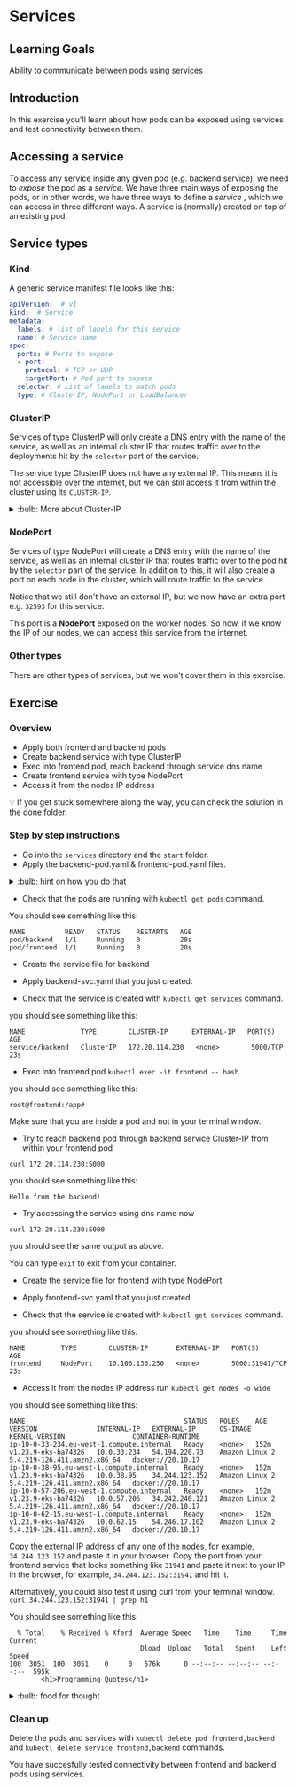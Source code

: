 # Services

## Learning Goals

Ability to communicate between pods using services

## Introduction

In this exercise you'll learn about how pods can be exposed using services and test connectivity between them.

## Accessing a service

To access any service inside any given pod (e.g. backend service), we need to _expose_ the pod as a _service_. We have three main ways of exposing the pods, or in other words, we have three ways to define a _service_ , which we can access in three different ways. A service is (normally) created on top of an existing pod.

## Service types

### Kind

A generic service manifest file looks like this: 

```yaml
apiVersion:  # v1
kind:  # Service
metadata: 
  labels: # list of labels for this service
  name: # Service name
spec:
  ports: # Ports to expose
  - port: 
    protocol: # TCP or UDP
    targetPort: # Pod port to expose
  selector: # List of labels to match pods
  type: # ClusterIP, NodePort or LoadBalancer
```
### ClusterIP

Services of type ClusterIP will only create a DNS entry with the name of the service, as well as an internal cluster IP that routes traffic over to the deployments hit by the `selector` part of the service.

The service type ClusterIP does not have any external IP. This means it is not accessible over the internet, but we can still access it from within the cluster using its `CLUSTER-IP`.

<details>
    <summary> :bulb: More about Cluster-IP</summary>

- The IPs assigned to services as Cluster-IP are from a different Kubernetes network called _Service Network_, which is a completely different network altogether. i.e. it is not connected (nor related) to pod-network or the infrastructure network. Technically it is actually not a real network per-se; it is a labeling system, which is used by Kube-proxy on each node to setup correct iptables rules. (This is an advanced topic, and not our focus right now).
- No matter what type of service you choose while _exposing_ your pod, Cluster-IP is always assigned to that particular service.
- Every service has end-points, which point to the actual pod serving as a backend of a particular service.
- As soon as a service is created, and is assigned a Cluster-IP, an entry is made in Kubernetes' internal DNS against that service, with this service name and the Cluster-IP. e.g. `backend.default.svc.cluster.local` would point to Cluster-IP `172.20.114.230` .

</details>

### NodePort

Services of type NodePort will create a DNS entry with the name of the service, as well as an internal cluster IP that routes traffic over to the pod hit by the `selector` part of the service. In addition to this, it will also create a port on each node in the cluster, which will route traffic to the service.

Notice that we still don't have an external IP, but we now have an extra port e.g. `32593` for this service.

This port is a **NodePort** exposed on the worker nodes. So now, if we know the IP of our nodes, we can access this service from the internet.

### Other types

There are other types of services, but we won't cover them in this exercise.

## Exercise

### Overview

- Apply both frontend and backend pods
- Create backend service with type ClusterIP
- Exec into frontend pod, reach backend through service dns name
- Create frontend service with type NodePort
- Access it from the nodes IP address

:bulb: If you get stuck somewhere along the way, you can check the solution in the done folder.

### Step by step instructions
* Go into the `services` directory and the `start` folder.
* Apply the backend-pod.yaml & frontend-pod.yaml files.

<details>
<summary>:bulb: hint on how you do that </summary>
you can use the `kubectl apply -f` command to deploy the pod. The pod is defined in the `backend-pod.yaml` file. Hint: The apply command can take more than one `-f` parameter to apply more than one yaml file 
</details>

* Check that the pods are running with `kubectl get pods` command.

You should see something like this:

```
NAME          READY   STATUS    RESTARTS   AGE
pod/backend   1/1     Running   0          28s
pod/frontend  1/1     Running   0          20s
```

* Create the service file for backend
* Apply backend-svc.yaml that you just created.

* Check that the service is created with `kubectl get services` command.

you should see something like this:

```
NAME              TYPE        CLUSTER-IP      EXTERNAL-IP   PORT(S)    AGE
service/backend   ClusterIP   172.20.114.230   <none>        5000/TCP   23s
```

* Exec into frontend pod
`kubectl exec -it frontend -- bash`

you should see something like this:

```
root@frontend:/app#
```

Make sure that you are inside a pod and not in your terminal window.

* Try to reach backend pod through backend service Cluster-IP from within your frontend pod

`curl 172.20.114.230:5000`

you should see something like this:

```
Hello from the backend!
```
* Try accessing the service using dns name now

`curl 172.20.114.230:5000`

you should see the same output as above.

You can type `exit` to exit from your container.

* Create the service file for frontend with type NodePort
* Apply frontend-svc.yaml that you just created.

* Check that the service is created with `kubectl get services` command.

you should see something like this:

```
NAME         TYPE        CLUSTER-IP       EXTERNAL-IP   PORT(S)          AGE
frontend     NodePort    10.106.136.250   <none>        5000:31941/TCP   23s
```

- Access it from the nodes IP address
run `kubectl get nodes -o wide`

you should see something like this:

```
NAME                                        STATUS   ROLES    AGE    VERSION               INTERNAL-IP   EXTERNAL-IP      OS-IMAGE         KERNEL-VERSION                 CONTAINER-RUNTIME
ip-10-0-33-234.eu-west-1.compute.internal   Ready    <none>   152m   v1.23.9-eks-ba74326   10.0.33.234   54.194.220.73    Amazon Linux 2   
5.4.219-126.411.amzn2.x86_64   docker://20.10.17
ip-10-0-38-95.eu-west-1.compute.internal    Ready    <none>   152m   v1.23.9-eks-ba74326   10.0.38.95    34.244.123.152   Amazon Linux 2   
5.4.219-126.411.amzn2.x86_64   docker://20.10.17
ip-10-0-57-206.eu-west-1.compute.internal   Ready    <none>   152m   v1.23.9-eks-ba74326   10.0.57.206   34.242.240.121   Amazon Linux 2   
5.4.219-126.411.amzn2.x86_64   docker://20.10.17
ip-10-0-62-15.eu-west-1.compute.internal    Ready    <none>   152m   v1.23.9-eks-ba74326   10.0.62.15    54.246.17.102    Amazon Linux 2   
5.4.219-126.411.amzn2.x86_64   docker://20.10.17
```

Copy the external IP address of any one of the nodes, for example, `34.244.123.152` and paste it in your browser. Copy the port from your frontend service that looks something like `31941` and paste it next to your IP in the browser, for example, `34.244.123.152:31941` and hit it.

Alternatively, you could also test it using curl from your terminal window.
`curl 34.244.123.152:31941 | grep h1`

You should see something like this:

```
  % Total    % Received % Xferd  Average Speed   Time    Time     Time  Current
                                 Dload  Upload   Total   Spent    Left  Speed
100  3051  100  3051    0     0   576k      0 --:--:-- --:--:-- --:--:--  595k
        <h1>Programming Quotes</h1>
```

<details>
<summary>:bulb: food for thought </summary>
Think about why you didn't need to exec into a pod to test frontend service but needed it to test backend service.
</details>

### Clean up

Delete the pods and services with `kubectl delete pod frontend,backend` and `kubectl delete service frontend,backend` commands.

You have succesfully tested connectivity between frontend and backend pods using services.
